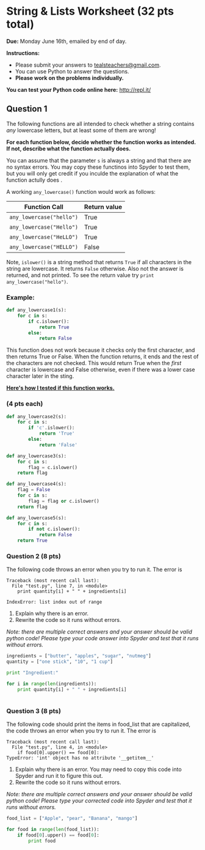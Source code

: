 # String & Lists Worksheet (32 pts total)

**Due:** Monday June 16th, emailed by end of day.

**Instructions:**
* Please submit your answers to <tealsteachers@gmail.com>.
* You can use Python to answer the questions.
* **Please work on the problems individually.** 

**You can test your Python code online here:** http://repl.it/

## Question 1

The following functions are all intended to check whether a string contains _any_ lowercase letters, but at least some of them are wrong! 

**For each function below, decide whether the function works as intended. If not, describe what the function actually does.** 

You can assume that the parameter `s` is always a string and that there are no syntax errors. You may copy these functinos into Spyder to test them, but you will only get credit if you inculde the explanation of what the function actully does .

A working `any_lowercase()` function would work as follows:

Function Call              | Return value |
-------------------------- | ------------ | 
`any_lowercase("hello")`   | True  |
`any_lowercase("Hello")`   | True  |
`any_lowercase("HeLLO")`   | True  |
`any_lowercase("HELLO")`   | False |

Note, `islower()` is a string method that returns `True` if all characters in the string are lowercase. It returns `False` otherwise. Also not the answer is returned, and not printed. To see the return value try `print any_lowercase("hello")`. 

### Example:

```python
def any_lowercase1(s):
    for c in s:
        if c.islower():
            return True
        else: 
            return False
```

This function does not work because it checks only the first character, and then returns True or False. When the function returns, it ends and the rest of the characters are not checked. This would return True when the *first* character is lowercase and False otherwise, even if there was a lower case character later in the sting.

**[Here's how I tested if this function works.](http://repl.it/UIO/3)**

### (4 pts each)

```python         
def any_lowercase2(s):
    for c in s:
        if 'c'.islower():
            return 'True'
        else:
            return 'False'
```

```python
def any_lowercase3(s):
    for c in s:
        flag = c.islower()
    return flag
```

```python
def any_lowercase4(s):
    flag = False
    for c in s: 
        flag = flag or c.islower()
    return flag
```

```python
def any_lowercase5(s):
    for c in s:
        if not c.islower():
            return False
    return True
```

### Question 2 (8 pts)
The following code throws an error when you try to run it. The error is
```
Traceback (most recent call last):
  File "test.py", line 7, in <module>
    print quantity[i] + " " + ingredients[i]
    
IndexError: list index out of range
```

1. Explain why there is an error.
2. Rewrite the code so it runs without errors.

*Note: there are multiple correct answers and your answer should be valid python code! Please type your code answer into Spyder and test that it runs without errors.* 

```python
ingredients = ["butter", "apples", "sugar", "nutmeg"]
quantity = ["one stick", "10", "1 cup"]

print "Ingredient:"

for i in range(len(ingredients)):
    print quantity[i] + " " + ingredients[i]
    
```

### Question 3 (8 pts)

The following code should print the items in food_list that are capitalized, the code throws an error when you try to run it. The error is 
```
Traceback (most recent call last):
  File "test.py", line 4, in <module>
    if food[0].upper() == food[0]:
TypeError: 'int' object has no attribute '__getitem__'
```

1. Explain why there is an error. You may need to copy this code into Spyder and run it to figure this out.
2. Rewrite the code so it runs without errors. 

*Note: there are multiple correct answers and your answer should be valid python code! Please type your corrected code into Spyder and test that it runs without errors.* 

```python
food_list = ["Apple", "pear", "Banana", "mango"]

for food in range(len(food_list)):
    if food[0].upper() == food[0]:
        print food
```
